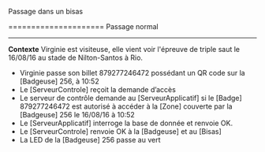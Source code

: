 Passage dans un bisas

=====================
 Passage normal

 --------------

**Contexte** Virginie est visiteuse, elle vient voir l'épreuve de triple saut le 16/08/16 au stade de
Nilton-Santos à Rio.
- Virginie passe son billet 879277246472 possédant un QR code sur la [Badgeuse] 256, à 10:52
- Le [ServeurControle] reçoit la demande d’accès
- Le serveur de contrôle demande au [ServeurApplicatif] si le [Badge] 879277246472 est autorisé à
accéder à la [Zone] couverte par la [Badgeuse] 256 le 16/08/16 à 10:52
- Le [ServeurApplicatif] interroge la base de donnée et renvoie OK.
- Le [ServeurControle] renvoie OK à la [Badgeuse] et au [Bisas]
- La LED de la [Badgeuse] 256 passe au vert
